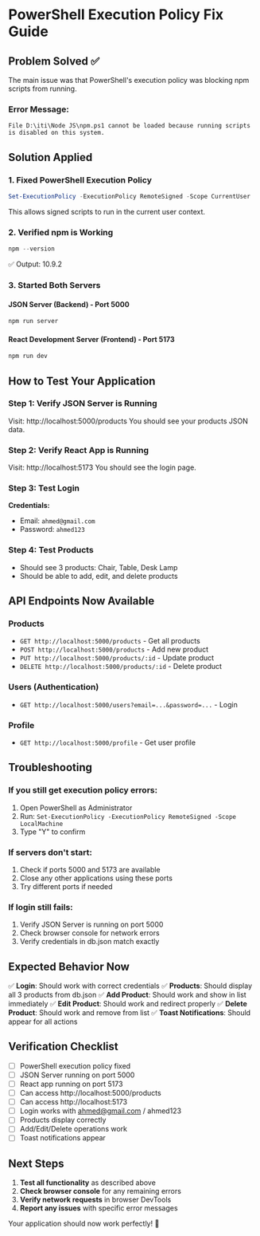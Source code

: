# PowerShell Execution Policy Fix Guide

## Problem Solved ✅

The main issue was that PowerShell's execution policy was blocking npm scripts from running.

### Error Message:
```
File D:\iti\Node JS\npm.ps1 cannot be loaded because running scripts is disabled on this system.
```

## Solution Applied

### 1. Fixed PowerShell Execution Policy
```powershell
Set-ExecutionPolicy -ExecutionPolicy RemoteSigned -Scope CurrentUser
```

This allows signed scripts to run in the current user context.

### 2. Verified npm is Working
```powershell
npm --version
```
✅ Output: 10.9.2

### 3. Started Both Servers

#### JSON Server (Backend) - Port 5000
```powershell
npm run server
```

#### React Development Server (Frontend) - Port 5173
```powershell
npm run dev
```

## How to Test Your Application

### Step 1: Verify JSON Server is Running
Visit: http://localhost:5000/products
You should see your products JSON data.

### Step 2: Verify React App is Running
Visit: http://localhost:5173
You should see the login page.

### Step 3: Test Login
**Credentials:**
- Email: `ahmed@gmail.com`
- Password: `ahmed123`

### Step 4: Test Products
- Should see 3 products: Chair, Table, Desk Lamp
- Should be able to add, edit, and delete products

## API Endpoints Now Available

### Products
- `GET http://localhost:5000/products` - Get all products
- `POST http://localhost:5000/products` - Add new product
- `PUT http://localhost:5000/products/:id` - Update product
- `DELETE http://localhost:5000/products/:id` - Delete product

### Users (Authentication)
- `GET http://localhost:5000/users?email=...&password=...` - Login

### Profile
- `GET http://localhost:5000/profile` - Get user profile

## Troubleshooting

### If you still get execution policy errors:
1. Open PowerShell as Administrator
2. Run: `Set-ExecutionPolicy -ExecutionPolicy RemoteSigned -Scope LocalMachine`
3. Type "Y" to confirm

### If servers don't start:
1. Check if ports 5000 and 5173 are available
2. Close any other applications using these ports
3. Try different ports if needed

### If login still fails:
1. Verify JSON Server is running on port 5000
2. Check browser console for network errors
3. Verify credentials in db.json match exactly

## Expected Behavior Now

✅ **Login**: Should work with correct credentials
✅ **Products**: Should display all 3 products from db.json
✅ **Add Product**: Should work and show in list immediately
✅ **Edit Product**: Should work and redirect properly
✅ **Delete Product**: Should work and remove from list
✅ **Toast Notifications**: Should appear for all actions

## Verification Checklist

- [ ] PowerShell execution policy fixed
- [ ] JSON Server running on port 5000
- [ ] React app running on port 5173
- [ ] Can access http://localhost:5000/products
- [ ] Can access http://localhost:5173
- [ ] Login works with ahmed@gmail.com / ahmed123
- [ ] Products display correctly
- [ ] Add/Edit/Delete operations work
- [ ] Toast notifications appear

## Next Steps

1. **Test all functionality** as described above
2. **Check browser console** for any remaining errors
3. **Verify network requests** in browser DevTools
4. **Report any issues** with specific error messages

Your application should now work perfectly! 🎉 